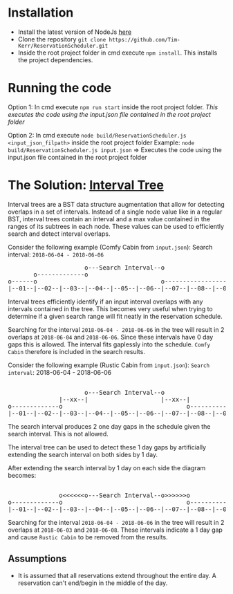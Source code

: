 # Installation
* Install the latest version of NodeJs [here](https://nodejs.org/en/download/)
* Clone the repository `git clone https://github.com/Tim-Kerr/ReservationScheduler.git`
* Inside the root project folder in cmd execute `npm install`. This installs the project dependencies.

# Running the code
Option 1: In cmd execute `npm run start` inside the root project folder.
_This executes the code using the input.json file contained in the root project folder_
 
Option 2: In cmd execute `node build/ReservationScheduler.js <input_json_filpath>` inside the root project folder
Example: `node build/ReservationScheduler.js input.json` => Executes the code using the input.json file contained in the root project folder

# The Solution: [Interval Tree](https://en.wikipedia.org/wiki/Interval_tree)
Interval trees are a BST data structure augmentation that allow for detecting overlaps in a set of intervals. Instead of a single node value like in a regular BST, interval trees contain an interval and a max value contained in the ranges of its subtrees in each node. These values can be used to efficiently search and detect interval overlaps.

Consider the following example (Comfy Cabin from `input.json`):
Search interval: `2018-06-04 - 2018-06-06`
 <pre>
                     o---Search Interval--o
       o-------------o
o------o                                  o--------------------o
|--01--|--02--|--03--|--04--|--05--|--06--|--07--|--08--|--09--|
</pre>

Interval trees efficiently identify if an input interval overlaps with any intervals contained in the tree. This becomes very useful when trying to determine if a given search range will fit neatly in the reservation schedule. 

Searching for the interval `2018-06-04 - 2018-06-06` in the tree will result in 2 overlaps at `2018-06-04` and `2018-06-06`. Since these intervals have 0 day gaps this is allowed. The interval fits gaplessly into the schedule. `Comfy Cabin` therefore is included in the search results.

Consider the following example (Rustic Cabin from `input.json`): 
`Search interval`: 2018-06-04 - 2018-06-06
 <pre>

                     o---Search Interval--o
              |--xx--|                    |--xx--|
o-------------o                                  o-------------o
|--01--|--02--|--03--|--04--|--05--|--06--|--07--|--08--|--09--|
</pre>

The search interval produces 2 one day gaps in the schedule given the search interval. This is not allowed.

The interval tree can be used to detect these 1 day gaps by artificially extending the search interval on both sides by 1 day.

After extending the search interval by 1 day on each side the diagram becomes:
 <pre>

              o&lt;&lt;&lt;&lt;&lt;&lto---Search Interval--o&gt;&gt;&gt;&gt;&gt;&gt;o
o-------------o                                  o-------------o
|--01--|--02--|--03--|--04--|--05--|--06--|--07--|--08--|--09--|
</pre>

Searching for the interval `2018-06-04 - 2018-06-06` in the tree will result in 2 overlaps at `2018-06-03` and `2018-06-08`. These intervals indicate a 1 day gap and cause `Rustic Cabin` to be removed from the results.

## Assumptions
* It is assumed that all reservations extend throughout the entire day. A reservation can't end/begin in the middle of the day.